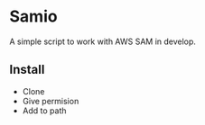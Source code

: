 # Samio

A simple script to work with AWS SAM in develop.

## Install

- Clone
- Give permision
- Add to path
